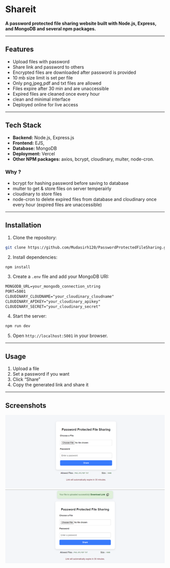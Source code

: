 # Shareit

**A password protected file sharing website built with Node.js, Express, and MongoDB and several npm packages.**

---

## Features

- Upload files with password
- Share link and password to others
- Encrypted files are downloaded after password is provided
- 10 mb size limit is set per file
- Only png,jpeg,pdf and txt files are allowed
- Files expire after 30 min and are unaccessible
- Expired files are cleaned once every hour
- clean and minimal interface
- Deployed online for live access

---

## Tech Stack

- **Backend:** Node.js, Express.js
- **Frontend:** EJS,
- **Database:** MongoDB
- **Deployment:** Vercel
- **Other NPM packages:** axios, bcrypt, cloudinary, multer, node-cron.

### Why ?

- bcrypt for hashing password before saving to database
- multer to get & store files on server temperairly
- cloudinary to store files
- node-cron to delete expired files from database and cloudinary once every hour (expired files are unaccessible)

---

## Installation

1. Clone the repository:

```bash
git clone https://github.com/Mudasirh120/PasswordProtectedFileSharing.git
```

2. Install dependencies:

```bash
npm install
```

3. Create a `.env` file and add your MongoDB URI:

```
MONGODB_URL=your_mongodb_connection_string
PORT=5001
CLOUDINARY_CLOUDNAME="your_cloudinary_cloudname"
CLOUDINARY_APIKEY="your_cloudinary_apikey"
CLOUDINARY_SECRET="your_cloudinary_secret"

```

4. Start the server:

```bash
npm run dev
```

5. Open `http://localhost:5001` in your browser.

---

## Usage

1. Upload a file
2. Set a password if you want
3. Click “Share”
4. Copy the generated link and share it

---

## Screenshots

![preview](./preview.png)
![preview2](./preview2.png)
